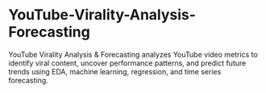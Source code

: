 # YouTube-Virality-Analysis-Forecasting
YouTube Virality Analysis &amp; Forecasting analyzes YouTube video metrics to identify viral content, uncover performance patterns, and predict future trends using EDA, machine learning, regression, and time series forecasting.
